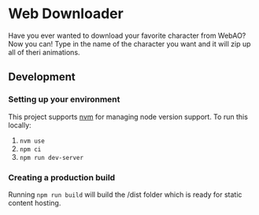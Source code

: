 # Web Downloader
Have you ever wanted to download your favorite character from WebAO? Now you can! Type in the name of the character you want and it will zip up all of theri animations.

## Development
### Setting up your environment
This project supports [nvm](https://github.com/nvm-sh/nvm) for managing node version support.
To run this locally:
1. `nvm use`
2. `npm ci`
3. `npm run dev-server`

### Creating a production build
Running `npm run build` will build the /dist folder which is ready for static content hosting.
